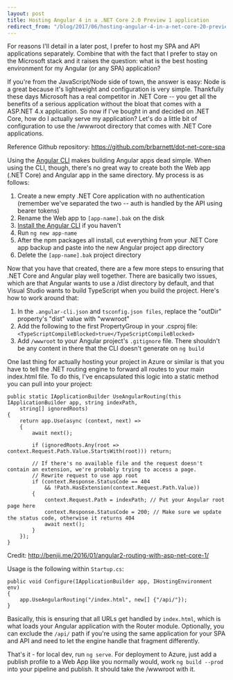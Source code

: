 ```yaml
---
layout: post
title: Hosting Angular 4 in a .NET Core 2.0 Preview 1 application
redirect_from: "/blog/2017/06/hosting-angular-4-in-a-net-core-20-preview-1-application/"
---
```


For reasons I'll detail in a later post, I prefer to host my SPA and API applications separately. Combine that with the fact that I prefer to stay on the Microsoft stack and it raises the question: what is the best hosting environment for my Angular (or any SPA) application?

If you're from the JavaScript/Node side of town, the answer is easy: Node is a great because it's lightweight and configuration is very simple. Thankfully these days Microsoft has a real competitor in .NET Core -- you get all the benefits of a serious application without the bloat that comes with a ASP.NET 4.x application. So now if I've bought in and decided on .NET Core, how do I actually serve my application? Let's do a little bit of configuration to use the /wwwroot directory that comes with .NET Core applications.

Reference Github repository: https://github.com/brbarnett/dot-net-core-spa

Using the [Angular CLI](https://github.com/angular/angular-cli) makes building Angular apps dead simple. When using the CLI, though, there's no great way to create both the Web app (.NET Core) and Angular app in the same directory. My process is as follows:

1. Create a new empty .NET Core application with no authentication (remember we've separated the two -- auth is handled by the API using bearer tokens)
2. Rename the Web app to `[app-name].bak` on the disk
3. [Install the Angular CLI](https://github.com/angular/angular-cli#installation) if you haven't
4. Run `ng new app-name`
5. After the npm packages all install, cut everything from your .NET Core app backup and paste into the new Angular project app directory
6. Delete the `[app-name].bak` project directory

Now that you have that created, there are a few more steps to ensuring that .NET Core and Angular play well together. There are basically two issues, which are that Angular wants to use a /dist directory by default, and that Visual Studio wants to build TypeScript when you build the project. Here's how to work around that:

1. In the `.angular-cli.json` and `tsconfig.json files`, replace the "outDir" property's "dist" value with "wwwroot"
2. Add the following to the first PropertyGroup in your .csproj file: `<TypeScriptCompileBlocked>true</TypeScriptCompileBlocked>`
3. Add `/wwwroot` to your Angular project's `.gitignore` file. There shouldn't be any content in there that the CLI doesn't generate on `ng build`

One last thing for actually hosting your project in Azure or similar is that you have to tell the .NET routing engine to forward all routes to your main index.html file. To do this, I've encapsulated this logic into a static method you can pull into your project:

```
public static IApplicationBuilder UseAngularRouting(this IApplicationBuilder app, string indexPath,
    string[] ignoredRoots)
{
    return app.Use(async (context, next) =>
    {
        await next();

        if (ignoredRoots.Any(root => context.Request.Path.Value.StartsWith(root))) return;

        // If there's no available file and the request doesn't contain an extension, we're probably trying to access a page.
        // Rewrite request to use app root
        if (context.Response.StatusCode == 404
            && !Path.HasExtension(context.Request.Path.Value))
        {
            context.Request.Path = indexPath; // Put your Angular root page here 
            context.Response.StatusCode = 200; // Make sure we update the status code, otherwise it returns 404
            await next();
        }
    });
}
```

Credit: http://benjii.me/2016/01/angular2-routing-with-asp-net-core-1/

Usage is the following within `Startup.cs`:

```
public void Configure(IApplicationBuilder app, IHostingEnvironment env)
{
    app.UseAngularRouting("/index.html", new[] {"/api/"});
}
```

Basically, this is ensuring that all URLs get handled by `index.html`, which is what loads your Angular application with the Router module. Optionally, you can exclude the `/api/` path if you're using the same application for your SPA and API and need to let the engine handle that fragment differently.

That's it - for local dev, run `ng serve`. For deployment to Azure, just add a publish profile to a Web App like you normally would, work `ng build --prod` into your pipeline and publish. It should take the /wwwroot with it.